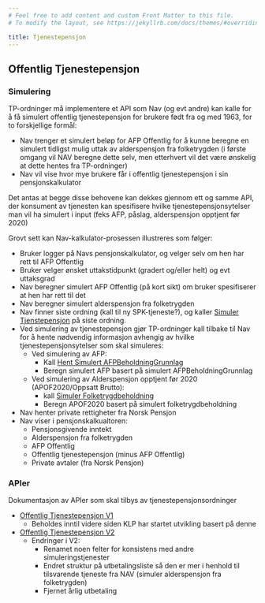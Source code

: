 ```yaml
---
# Feel free to add content and custom Front Matter to this file.
# To modify the layout, see https://jekyllrb.com/docs/themes/#overriding-theme-defaults

title: Tjenestepensjon
---
```

## Offentlig Tjenestepensjon

### Simulering
TP-ordninger må implementere et API som Nav (og evt andre) kan kalle for å få simulert offentlig tjenestepensjon for brukere født 
fra og med 1963, for to forskjellige formål:
* Nav trenger et simulert beløp for AFP Offentlig for å kunne beregne en simulert tidligst mulig uttak av alderspensjon fra folketrygden (i første omgang vil NAV beregne dette selv, men etterhvert vil det være ønskelig at dette hentes fra TP-ordninger)
* Nav vil vise hvor mye brukere får i offentlig tjenestepensjon i sin pensjonskalkulator

Det antas at begge disse behovene kan dekkes gjennom ett og samme API, der konsument av tjenesten kan spesifisere hvilke tjenestepensjonsytelser man vil ha simulert i input (feks AFP, påslag, alderspensjon opptjent før 2020)

Grovt sett kan Nav-kalkulator-prosessen illustreres som følger:
* Bruker logger på Navs pensjonskalkulator, og velger selv om hen har rett til AFP Offentlig
* Bruker velger ønsket uttakstidpunkt (gradert og/eller helt) og evt uttaksgrad
* Nav beregner simulert AFP Offentlig (på kort sikt) om bruker spesifiserer at hen har rett til det
* Nav beregner simulert alderspensjon fra folketrygden
* Nav finner siste ordning (kall til ny SPK-tjeneste?), og kaller [Simuler Tjenstepensjon](api/offentligtjenestepensjon/v2/tjenestepensjon.html) på siste ordning.
* Ved simulering av tjenestepensjon gjør TP-ordninger kall tilbake til Nav for å hente nødvendig informasjon avhengig av hvilke tjenestepensjonsytelser som skal simuleres:
    * Ved simulering av AFP:
      * Kall [Hent Simulert AFPBeholdningGrunnlag](https://navikt.github.io/pensjon-ekstern-api/api/afpgrunnlagbeholdning/afp-grunnlag-beholdning.html)
      * Beregn simulert AFP basert på simulert AFPBeholdningGrunnlag
    * Ved simulering av Alderspensjon opptjent før 2020 (APOF2020/Oppsatt Brutto):
      * kall [Simuler Folketrygdbeholdning](https://pensjonssimulator.ekstern.dev.nav.no/swagger-ui/index.html#/beholdning-controller/simulerFolketrygdbeholdning)
      * Beregn APOF2020 basert på simulert folketrygdbeholdning
* Nav henter private rettigheter fra Norsk Pensjon
* Nav viser i pensjonskalkualtoren:
  * Pensjonsgivende inntekt
  * Alderspensjon fra folketrygden
  * AFP Offentlig
  * Offentlig tjenestepensjon (minus AFP Offentlig)
  * Private avtaler (fra Norsk Pensjon)

### APIer

Dokumentasjon av APIer som skal tilbys av tjenestepensjonsordninger

* [Offentlig Tjenestepensjon V1](api/offentligtjenestepensjon/v1/tjenestepensjon.html)
  * Beholdes inntil videre siden KLP har startet utvikling basert på denne
* [Offentlig Tjenestepensjon V2](api/offentligtjenestepensjon/v2/tjenestepensjon.html)
  * Endringer i V2:
    * Renamet noen felter for konsistens med andre simuleringstjenester
    * Endret struktur på utbetalingsliste så den er mer i henhold til tilsvarende tjeneste fra NAV (simuler alderspensjon fra folketrygden)
    * Fjernet årlig utbetaling
